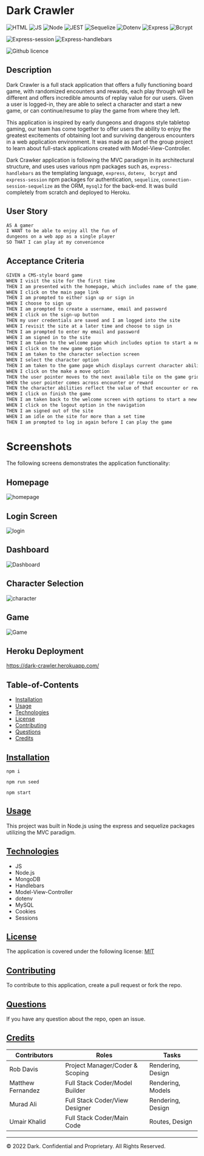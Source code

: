 # Dark Crawler

![HTML](https://img.shields.io/badge/-NODE-orange) ![JS](https://img.shields.io/badge/-JS-yellow) ![Node](https://img.shields.io/badge/-MySQL2-darkgreen)
![JEST](https://img.shields.io/badge/-SQL-darkred) ![Sequelize](https://img.shields.io/badge/-Sequelize-blue) ![Dotenv](https://img.shields.io/badge/-Dotenv-purple) ![Express](https://img.shields.io/badge/Express-indigo) ![Bcrypt](https://img.shields.io/badge/Bcrypt-white)

![Express-session](https://img.shields.io/badge/Express-session-brown) ![Express-handlebars](https://img.shields.io/badge/Express-handlebars-red) 

![Github licence](https://img.shields.io/badge/license-MIT-blue)

## Description

Dark Crawler is a full stack application that offers a fully functioning board game, with randomized encounters and rewards, each play through will be different and offers incredible amounts of replay value for our users. Given a user is logged-in, they are able to select a character and start a new game, or can continue/resume to play the game from where they left.

This application is inspired by early dungeons and dragons style tabletop gaming, our team has come together to offer users the ability to enjoy the greatest excitements of obtaining loot and surviving dangerous encounters in a web application environment. It was made as part of the group project to learn about full-stack applications created with Model-View-Controller.

Dark Crawker application is following the MVC paradigm in its architectural structure, and uses uses various npm packages such as, `express-handlebars` as the templating language, `express`, `dotenv`, ` bcrypt` and `express-session` npm packages for authentication, `sequelize`, `connection-session-sequelize` as the ORM, `mysql2` for the back-end. It was build completely from scratch and deployed to Heroku.

## User Story

```md
AS A gamer
I WANT to be able to enjoy all the fun of 
dungeons on a web app as a single player
SO THAT I can play at my convenience
```

## Acceptance Criteria

```md
GIVEN a CMS-style board game
WHEN I visit the site for the first time
THEN I am presented with the homepage, which includes name of the game; navigation links for the main page.
WHEN I click on the main page link
THEN I am prompted to either sign up or sign in
WHEN I choose to sign up
THEN I am prompted to create a username, email and password
WHEN I click on the sign-up button
THEN my user credentials are saved and I am logged into the site
WHEN I revisit the site at a later time and choose to sign in
THEN I am prompted to enter my email and password
WHEN I am signed in to the site
THEN I am taken to the welcome page which includes option to start a new game or continue the existing game; navigation links for the homepage and the dashboard; and the option to log out
WHEN I click on the new game option
THEN I am taken to the character selection screen
WHEN I select the character option
THEN I am taken to the game page which displays current character abilities, and option to make the next move or finish the game; navigation links for the homepage and dashboard; and the option to logout
WHEN I click on the make a move option
THEN the user pointer moves to the next available tile on the game grid, which includes encounter points and/or reward prize
WHEN the user pointer comes across encounter or reward
THEN the character abilities reflect the value of that encounter or reward and displays on the screen
WHEN I click on finish the game
THEN I am taken back to the welcome screen with options to start a new game or continue the game
WHEN I click on the logout option in the navigation
THEN I am signed out of the site
WHEN I am idle on the site for more than a set time
THEN I am prompted to log in again before I can play the game

```

# Screenshots

The following screens demonstrates the application functionality:

## Homepage

![homepage](./public/images/home.png) 

## Login Screen

![login](./public/images/login.png) 

## Dashboard

![Dashboard](./public/images/Dashboard.png) 

## Character Selection

![character](./public/images/character.png) 

## Game

![Game](./public/images/game.png) 

## Heroku Deployment

https://dark-crawler.herokuapp.com/

## Table-of-Contents
* [Installation](#installation)
* [Usage](#usage)
* [Technologies](#technologies)
* [License](#license)
* [Contributing](#contributing)
* [Questions](#questions)
* [Credits](#credits)

## [Installation](#table-of-contents)

```
npm i

npm run seed

npm start
```
## [Usage](#table-of-contents)
This project was built in Node.js using the express and sequelize packages utilizing the MVC paradigm.

## [Technologies](#table-of-contents)
* JS
* Node.js
* MongoDB
* Handlebars
* Model-View-Controller
* dotenv
* MySQL
* Cookies
* Sessions

## [License](#table-of-contents)
The application is covered under the following license: [MIT](https://choosealicense.com/licenses/mit/)

## [Contributing](#table-of-contents)
To contribute to this application, create a pull request or fork the repo.

## [Questions](#table-of-contents)
If you have any question about the repo, open an issue.

## [Credits](#table-of-contents)

| Contributors                             | Roles                       | Tasks                    |
| ---------------------------------------- | --------------------------- | ------------------------ |
| Rob Davis | Project Manager/Coder & Scoping | Rendering, Design        |
| Matthew Fernandez | Full Stack Coder/Model Builder | Rendering, Models        |
| Murad Ali | Full Stack Coder/View Designer | Rendering, Design |
| Umair Khalid | Full Stack Coder/Main Code | Routes, Design |


---
© 2022 Dark. Confidential and Proprietary. All Rights Reserved.
